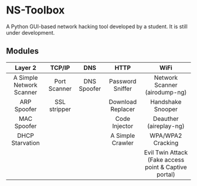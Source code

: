 # NS-Toolbox
A Python GUI-based network hacking tool developed by a student. It is still under development.
## Modules
| Layer 2                  | TCP/IP       | DNS          | HTTP              | WiFi                          |
| :----------------------: | :----------: | :----------: | :---------------: | :---------------------------: |
| A Simple Network Scanner | Port Scanner | DNS Spoofer  | Password Sniffer  | Network Scanner (airodump-ng) |
| ARP Spoofer              | SSL stripper |              | Download Replacer | Handshake Snooper             |
| MAC Spoofer              |              |              | Code Injector     | Deauther (aireplay-ng)        |
| DHCP Starvation          |              |              | A Simple Crawler  | WPA/WPA2 Cracking             |
|                          |              |              |                   | Evil Twin Attack (Fake access point & Captive portal) |
